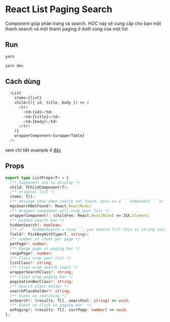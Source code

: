 # React List Paging Search

Component giúp phân trang và search. HOC này sẽ cung cấp cho bạn một thanh search và một thanh paging ở dưới cùng của một list

## Run

```bash
yarn

yarn dev
```

## Cách dùng

```ts
  <List
    items={list}
    child={({ id, title, body }) => (
      <tr>
        <td>{id}</td>
        <td>{title}</td>
        <td>{body}</td>
      </tr>
    )}
    wrapperComponent={wrapperTable}
  />
```

xem chi tiết example ở [đây](https://github.com/nhcuongng/react-list-search-paging/blob/main/src/App.tsx)

## Props

```ts
export type ListProps<T> = {
  /** Component use to display */
  child: TChildComponent<T>;
  /** original list */
  items: T[];
  /** message show when search not found, pass as a ```component``` or ```string``` */
  mgsSearchNotFound?: React.ReactNode;
  /** Wrapper component will wrap your list */
  wrapperComponent?: (children: React.ReactNode) => JSX.Element;
  /** Hidden search bar */
  hiddenSearch?: boolean;
  /** if ```hiddenSearch = true```, you should fill this is string value (```type safed will your list```), default is ```title``` */
  field?: PickKeyWithType<T, string>;
  /** number of items per page */
  perPage?: number;
  /** Range page in paging bar */
  rangePage?: number;
  /** Class wrap your list */
  listClass?: string;
  /** Class wrap search input */
  wrapperSearchClass?: string;
  /** Class wrap paging bar */
  paginationBarClass?: string;
  /** Search place holder */
  searchPlaceholder?: string;
  /** Event on searching */
  onSearch?: (results: T[], searchVal: string) => void;
  /** Event on click on paging bar  */
  onPaging?: (results: T[], currPage: number) => void;
};
```
